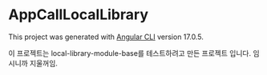 # AppCallLocalLibrary

This project was generated with [Angular CLI](https://github.com/angular/angular-cli) version 17.0.5.

이 프로젝트는 local-library-module-base를 테스트하려고 만든 프로젝트 입니다.
임시니까 지울꺼임.
